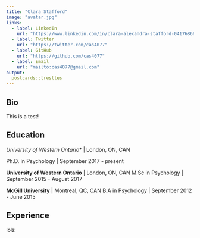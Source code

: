 ```yaml
---
title: "Clara Stafford"
image: "avatar.jpg"
links:
  - label: LinkedIn
    url: "https://www.linkedin.com/in/clara-alexandra-stafford-04176866/"
  - label: Twitter
    url: "https://twitter.com/cas4077"
  - label: GitHub
    url: "https://github.com/cas4077"
  - label: Email
    url: "mailto:cas4077@gmail.com"
output:
  postcards::trestles
---
```

 
## Bio

This is a test!

## Education

*University of Western Ontario** | London, ON, CAN

Ph.D. in Psychology | September 2017 - present

**University of Western Ontario** | London, ON, CAN
M.Sc in Psychology | September 2015 - August 2017

**McGill University** | Montreal, QC, CAN
B.A in Psychology | September 2012 - June 2015

## Experience

lolz
